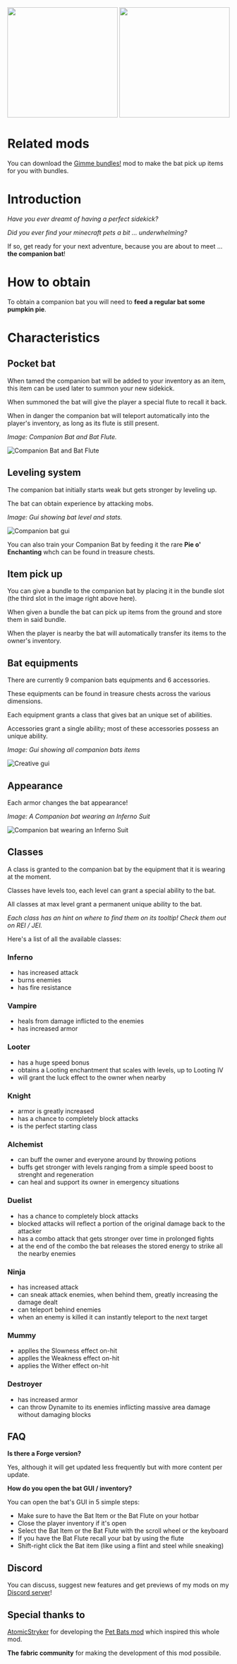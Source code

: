 <img src="https://i.imgur.com/Ol1Tcf8.png" width="250">

<img src="https://i.imgur.com/W2ttBy9.png" width="250">

# Related mods

You can download the [Gimme bundles!](https://www.curseforge.com/minecraft/mc-mods/gimme-bundles) mod to make the bat pick up items for you with bundles.

# Introduction
*Have you ever dreamt of having a perfect sidekick?*

*Did you ever find your minecraft pets a bit ... underwhelming?*

If so, get ready for your next adventure, because you are about to meet ... **the companion bat**!

# How to obtain

To obtain a companion bat you will need to **feed a regular bat some pumpkin pie**.

# Characteristics

## Pocket bat

When tamed the companion bat will be added to your inventory as an item, this item can be used later to summon your new sidekick.

When summoned the bat will give the player a special flute to recall it back.

When in danger the companion bat will teleport automatically into the player's inventory, as long as its flute is still present.

*Image: Companion Bat and Bat Flute.*

![Companion Bat and Bat Flute](https://i.imgur.com/wQ5gbQv.png)

## Leveling system

The companion bat initially starts weak but gets stronger by leveling up.

The bat can obtain experience by attacking mobs.

*Image: Gui showing bat level and stats.*

![Companion bat gui](https://media.forgecdn.net/attachments/369/447/bat_gui.png)

You can also train your Companion Bat by feeding it the rare **Pie o' Enchanting** whch can be found in treasure chests.

## Item pick up

You can give a bundle to the companion bat by placing it in the bundle slot (the third slot in the image right above here).

When given a bundle the bat can pick up items from the ground and store them in said bundle.

When the player is nearby the bat will automatically transfer its items to the owner's inventory.

## Bat equipments

There are currently 9 companion bats equipments and 6 accessories.

These equipments can be found in treasure chests across the various dimensions.

Each equipment grants a class that gives bat an unique set of abilities.

Accessories grant a single ability; most of these accessories possess an unique ability.

*Image: Gui showing all companion bats items*

![Creative gui](https://media.forgecdn.net/attachments/369/443/all_items.png)

## Appearance

Each armor changes the bat appearance!

*Image: A Companion bat wearing an Inferno Suit*

![Companion bat wearing an Inferno Suit](https://github.com/Fulmineo64/CompanionBats/wiki/resources/bat_wearing_inferno_suit.png)

## Classes

A class is granted to the companion bat by the equipment that it is wearing at the moment.

Classes have levels too, each level can grant a special ability to the bat.

All classes at max level grant a permanent unique ability to the bat.

*Each class has an hint on where to find them on its tooltip! Check them out on REI / JEI.*

Here's a list of all the available classes:

### Inferno 
- has increased attack
- burns enemies
- has fire resistance

### Vampire
- heals from damage inflicted to the enemies
- has increased armor

### Looter
- has a huge speed bonus
- obtains a Looting enchantment that scales with levels, up to Looting IV
- will grant the luck effect to the owner when nearby

### Knight
- armor is greatly increased
- has a chance to completely block attacks
- is the perfect starting class

### Alchemist
- can buff the owner and everyone around by throwing potions
- buffs get stronger with levels ranging from a simple speed boost to strenght and regeneration
- can heal and support its owner in emergency situations

### Duelist
- has a chance to completely block attacks
- blocked attacks will reflect a portion of the original damage back to the attacker
- has a combo attack that gets stronger over time in prolonged fights
- at the end of the combo the bat releases the stored energy to strike all the nearby enemies

### Ninja
- has increased attack
- can sneak attack enemies, when behind them, greatly increasing the damage dealt
- can teleport behind enemies
- when an enemy is killed it can instantly teleport to the next target

### Mummy
- applles the Slowness effect on-hit
- applles the Weakness effect on-hit
- applies the Wither effect on-hit

### Destroyer
- has increased armor
- can throw Dynamite to its enemies inflicting massive area damage without damaging blocks

## FAQ

**Is there a Forge version?**

Yes, although it will get updated less frequently but with more content per update.

**How do you open the bat GUI / inventory?**

You can open the bat's GUI in 5 simple steps: 

- Make sure to have the Bat Item or the Bat Flute on your hotbar
- Close the player inventory if it's open
- Select the Bat Item or the Bat Flute with the scroll wheel or the keyboard
-  If you have the Bat Flute recall your bat by using the flute
- Shift-right click the Bat item (like using a flint and steel while sneaking)

## Discord
You can discuss, suggest new features and get previews of my mods on my [Discord server](https://discord.gg/G8s2q4wMnt)!

## Special thanks to

[AtomicStryker](https://www.curseforge.com/members/atomicstrykergrumpy/followers) for developing the [Pet Bats mod](https://www.curseforge.com/minecraft/mc-mods/pet-bats) which inspired this whole mod.

**The fabric community** for making the development of this mod possibile.
